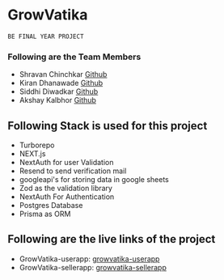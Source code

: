 # GrowVatika

```
BE FINAL YEAR PROJECT
```

### Following are the Team Members

- Shravan Chinchkar [Github](https://github.com/shravanchinchkar)
- Kiran Dhanawade [Github](https://github.com/kirandhanawade2412)
- Siddhi Diwadkar [Github](https://github.com/SiddhiDiwadkar)
- Akshay Kalbhor [Github](https://github.com/akshaykalbhor7030)

## Following Stack is used for this project

- Turborepo
- NEXT.js
- NextAuth for user Validation
- Resend to send verification mail
- googleapi's for storing data in google sheets
- Zod as the validation library
- NextAuth For Authentication
- Postgres Database
- Prisma as ORM


## Following are the live links of the project
- GrowVatika-userapp: [growvatika-userapp](https://growvatika.live/)
- GrowVatika-sellerapp: [growvatika-sellerapp](https://seller.growvatika.live/)



